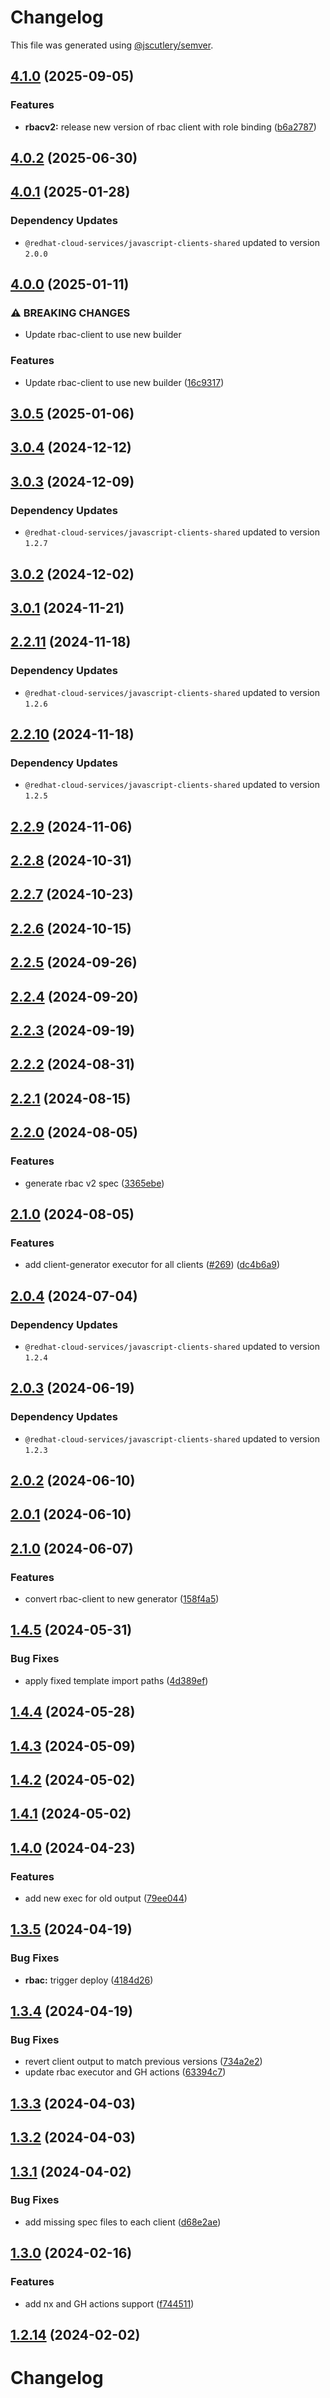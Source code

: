 # Changelog

This file was generated using [@jscutlery/semver](https://github.com/jscutlery/semver).

## [4.1.0](https://github.com/RedHatInsights/javascript-clients/compare/@redhat-cloud-services/rbac-client-4.0.2...@redhat-cloud-services/rbac-client-4.1.0) (2025-09-05)


### Features

* **rbacv2:** release new version of rbac client with role binding ([b6a2787](https://github.com/RedHatInsights/javascript-clients/commit/b6a27874c8a870be61fc950a0b0b7efbc5ce092f))

## [4.0.2](https://github.com/RedHatInsights/javascript-clients/compare/@redhat-cloud-services/rbac-client-4.0.1...@redhat-cloud-services/rbac-client-4.0.2) (2025-06-30)

## [4.0.1](https://github.com/RedHatInsights/javascript-clients/compare/@redhat-cloud-services/rbac-client-4.0.0...@redhat-cloud-services/rbac-client-4.0.1) (2025-01-28)

### Dependency Updates

* `@redhat-cloud-services/javascript-clients-shared` updated to version `2.0.0`
## [4.0.0](https://github.com/RedHatInsights/javascript-clients/compare/@redhat-cloud-services/rbac-client-3.0.5...@redhat-cloud-services/rbac-client-4.0.0) (2025-01-11)


### ⚠ BREAKING CHANGES

* Update rbac-client to use new builder

### Features

* Update rbac-client to use new builder ([16c9317](https://github.com/RedHatInsights/javascript-clients/commit/16c931723722883d5461b9d819947850ccec32a3))

## [3.0.5](https://github.com/RedHatInsights/javascript-clients/compare/@redhat-cloud-services/rbac-client-3.0.4...@redhat-cloud-services/rbac-client-3.0.5) (2025-01-06)

## [3.0.4](https://github.com/RedHatInsights/javascript-clients/compare/@redhat-cloud-services/rbac-client-3.0.3...@redhat-cloud-services/rbac-client-3.0.4) (2024-12-12)

## [3.0.3](https://github.com/RedHatInsights/javascript-clients/compare/@redhat-cloud-services/rbac-client-3.0.2...@redhat-cloud-services/rbac-client-3.0.3) (2024-12-09)

### Dependency Updates

* `@redhat-cloud-services/javascript-clients-shared` updated to version `1.2.7`
## [3.0.2](https://github.com/RedHatInsights/javascript-clients/compare/@redhat-cloud-services/rbac-client-3.0.1...@redhat-cloud-services/rbac-client-3.0.2) (2024-12-02)

## [3.0.1](https://github.com/RedHatInsights/javascript-clients/compare/@redhat-cloud-services/rbac-client-3.0.0...@redhat-cloud-services/rbac-client-3.0.1) (2024-11-21)

## [2.2.11](https://github.com/RedHatInsights/javascript-clients/compare/@redhat-cloud-services/rbac-client-2.2.10...@redhat-cloud-services/rbac-client-2.2.11) (2024-11-18)

### Dependency Updates

* `@redhat-cloud-services/javascript-clients-shared` updated to version `1.2.6`
## [2.2.10](https://github.com/RedHatInsights/javascript-clients/compare/@redhat-cloud-services/rbac-client-2.2.9...@redhat-cloud-services/rbac-client-2.2.10) (2024-11-18)

### Dependency Updates

* `@redhat-cloud-services/javascript-clients-shared` updated to version `1.2.5`
## [2.2.9](https://github.com/RedHatInsights/javascript-clients/compare/@redhat-cloud-services/rbac-client-2.2.8...@redhat-cloud-services/rbac-client-2.2.9) (2024-11-06)

## [2.2.8](https://github.com/RedHatInsights/javascript-clients/compare/@redhat-cloud-services/rbac-client-2.2.7...@redhat-cloud-services/rbac-client-2.2.8) (2024-10-31)

## [2.2.7](https://github.com/RedHatInsights/javascript-clients/compare/@redhat-cloud-services/rbac-client-2.2.6...@redhat-cloud-services/rbac-client-2.2.7) (2024-10-23)

## [2.2.6](https://github.com/RedHatInsights/javascript-clients/compare/@redhat-cloud-services/rbac-client-2.2.5...@redhat-cloud-services/rbac-client-2.2.6) (2024-10-15)

## [2.2.5](https://github.com/RedHatInsights/javascript-clients/compare/@redhat-cloud-services/rbac-client-2.2.4...@redhat-cloud-services/rbac-client-2.2.5) (2024-09-26)

## [2.2.4](https://github.com/RedHatInsights/javascript-clients/compare/@redhat-cloud-services/rbac-client-2.2.3...@redhat-cloud-services/rbac-client-2.2.4) (2024-09-20)

## [2.2.3](https://github.com/RedHatInsights/javascript-clients/compare/@redhat-cloud-services/rbac-client-2.2.2...@redhat-cloud-services/rbac-client-2.2.3) (2024-09-19)

## [2.2.2](https://github.com/RedHatInsights/javascript-clients/compare/@redhat-cloud-services/rbac-client-2.2.1...@redhat-cloud-services/rbac-client-2.2.2) (2024-08-31)

## [2.2.1](https://github.com/RedHatInsights/javascript-clients/compare/@redhat-cloud-services/rbac-client-2.2.0...@redhat-cloud-services/rbac-client-2.2.1) (2024-08-15)

## [2.2.0](https://github.com/RedHatInsights/javascript-clients/compare/@redhat-cloud-services/rbac-client-2.1.0...@redhat-cloud-services/rbac-client-2.2.0) (2024-08-05)


### Features

* generate rbac v2 spec ([3365ebe](https://github.com/RedHatInsights/javascript-clients/commit/3365ebe812f8e942ce2dda41c95f9e7b10e16aae))

## [2.1.0](https://github.com/RedHatInsights/javascript-clients/compare/@redhat-cloud-services/rbac-client-2.0.4...@redhat-cloud-services/rbac-client-2.1.0) (2024-08-05)


### Features

* add client-generator executor for all clients ([#269](https://github.com/RedHatInsights/javascript-clients/issues/269)) ([dc4b6a9](https://github.com/RedHatInsights/javascript-clients/commit/dc4b6a91dd47e5407812157f0b8efde22eb22ef1))

## [2.0.4](https://github.com/RedHatInsights/javascript-clients/compare/@redhat-cloud-services/rbac-client-2.0.3...@redhat-cloud-services/rbac-client-2.0.4) (2024-07-04)

### Dependency Updates

* `@redhat-cloud-services/javascript-clients-shared` updated to version `1.2.4`
## [2.0.3](https://github.com/RedHatInsights/javascript-clients/compare/@redhat-cloud-services/rbac-client-2.0.2...@redhat-cloud-services/rbac-client-2.0.3) (2024-06-19)

### Dependency Updates

* `@redhat-cloud-services/javascript-clients-shared` updated to version `1.2.3`
## [2.0.2](https://github.com/RedHatInsights/javascript-clients/compare/@redhat-cloud-services/rbac-client-2.0.1...@redhat-cloud-services/rbac-client-2.0.2) (2024-06-10)

## [2.0.1](https://github.com/RedHatInsights/javascript-clients/compare/@redhat-cloud-services/rbac-client-2.0.0...@redhat-cloud-services/rbac-client-2.0.1) (2024-06-10)

## [2.1.0](https://github.com/RedHatInsights/javascript-clients/compare/@redhat-cloud-services/rbac-client-2.0.0...@redhat-cloud-services/rbac-client-2.1.0) (2024-06-07)


### Features

* convert rbac-client to new generator ([158f4a5](https://github.com/RedHatInsights/javascript-clients/commit/158f4a53bf23d9a7cd40a902df6a64cbfe37d7e0))

## [1.4.5](https://github.com/RedHatInsights/javascript-clients/compare/@redhat-cloud-services/rbac-client-1.4.4...@redhat-cloud-services/rbac-client-1.4.5) (2024-05-31)


### Bug Fixes

* apply fixed template import paths ([4d389ef](https://github.com/RedHatInsights/javascript-clients/commit/4d389ef15abf07a4ac24e6ff6656e39cb9789889))

## [1.4.4](https://github.com/RedHatInsights/javascript-clients/compare/@redhat-cloud-services/rbac-client-1.4.3...@redhat-cloud-services/rbac-client-1.4.4) (2024-05-28)

## [1.4.3](https://github.com/RedHatInsights/javascript-clients/compare/@redhat-cloud-services/rbac-client-1.4.2...@redhat-cloud-services/rbac-client-1.4.3) (2024-05-09)

## [1.4.2](https://github.com/RedHatInsights/javascript-clients/compare/@redhat-cloud-services/rbac-client-1.4.1...@redhat-cloud-services/rbac-client-1.4.2) (2024-05-02)

## [1.4.1](https://github.com/RedHatInsights/javascript-clients/compare/@redhat-cloud-services/rbac-client-1.4.0...@redhat-cloud-services/rbac-client-1.4.1) (2024-05-02)

## [1.4.0](https://github.com/RedHatInsights/javascript-clients/compare/@redhat-cloud-services/rbac-client-1.3.5...@redhat-cloud-services/rbac-client-1.4.0) (2024-04-23)


### Features

* add new exec for old output ([79ee044](https://github.com/RedHatInsights/javascript-clients/commit/79ee044c77d216c71a5040405017a0a1d422cf90))

## [1.3.5](https://github.com/RedHatInsights/javascript-clients/compare/@redhat-cloud-services/rbac-client-1.3.4...@redhat-cloud-services/rbac-client-1.3.5) (2024-04-19)


### Bug Fixes

* **rbac:** trigger deploy ([4184d26](https://github.com/RedHatInsights/javascript-clients/commit/4184d260415f9ff847db1305db1efdb6e2179fa5))

## [1.3.4](https://github.com/RedHatInsights/javascript-clients/compare/@redhat-cloud-services/rbac-client-1.3.3...@redhat-cloud-services/rbac-client-1.3.4) (2024-04-19)


### Bug Fixes

* revert client output to match previous versions ([734a2e2](https://github.com/RedHatInsights/javascript-clients/commit/734a2e22d1464892ca1fb3114b366435c90d1110))
* update rbac executor and GH actions ([63394c7](https://github.com/RedHatInsights/javascript-clients/commit/63394c7cb2042d834280580095be3ea98abaa29e))

## [1.3.3](https://github.com/RedHatInsights/javascript-clients/compare/@redhat-cloud-services/rbac-client-1.3.2...@redhat-cloud-services/rbac-client-1.3.3) (2024-04-03)

## [1.3.2](https://github.com/Hyperkid123/javascript-clients/compare/@redhat-cloud-services/rbac-client-1.3.1...@redhat-cloud-services/rbac-client-1.3.2) (2024-04-03)

## [1.3.1](https://github.com/RedHatInsights/javascript-clients/compare/@redhat-cloud-services/rbac-client-1.3.0...@redhat-cloud-services/rbac-client-1.3.1) (2024-04-02)


### Bug Fixes

* add missing spec files to each client ([d68e2ae](https://github.com/RedHatInsights/javascript-clients/commit/d68e2ae5d7d21f03cb60181c19ea12f18e9989b6))

## [1.3.0](https://github.com/RedHatInsights/javascript-clients/compare/@redhat-cloud-services/rbac-client-1.2.13...@redhat-cloud-services/rbac-client-1.3.0) (2024-02-16)


### Features

* add nx and GH actions support ([f744511](https://github.com/RedHatInsights/javascript-clients/commit/f744511308bf530dd53724792939e133c8d7cf22))

## [1.2.14](https://github.com/RedHatInsights/javascript-clients/compare/@redhat-cloud-services/rbac-client-1.2.13...@redhat-cloud-services/rbac-client-1.2.14) (2024-02-02)

# Changelog
